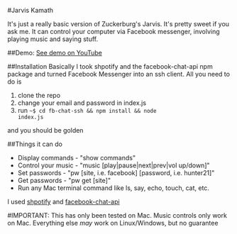 #Jarvis Kamath

It's just a really basic version of Zuckerburg's Jarvis. It's pretty sweet if you ask me. It can control your computer via Facebook messenger, involving playing music and saying stuff.

##Demo:
[See demo on YouTube](https://www.youtube.com/watch?v=DGitU0iMVVk)

##Installation
Basically I took shpotify and the facebook-chat-api npm package and turned Facebook Messenger into an ssh client. All you need to do is 

1. clone the repo 
2. change your email and password in index.js
3. run <code>~$ cd fb-chat-ssh && npm install && node index.js</code>

and you should be golden

##Things it can do
* Display commands - "show commands"
* Control your music - "music [play|pause|next|prev|vol up/down]"
* Set passwords - "pw [site, i.e. facebook] [password, i.e. hunter21]"
* Get passwords - "pw get [site]"
* Run any Mac terminal command like ls, say, echo, touch, cat, etc.

I used [shpotify](https://github.com/hnarayanan/shpotify/archive/master.zip) and [facebook-chat-api](https://www.npmjs.com/package/facebook-chat-api)

#IMPORTANT: This has only been tested on Mac. Music controls only work on Mac. Everything else *may* work on Linux/Windows, but no guarantee
